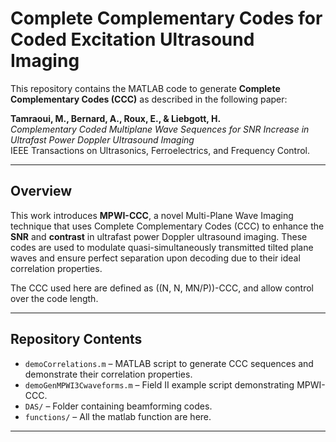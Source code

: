 # Complete Complementary Codes for Coded Excitation Ultrasound Imaging

This repository contains the MATLAB code to generate **Complete Complementary Codes (CCC)** as described in the following paper:

**Tamraoui, M., Bernard, A., Roux, E., & Liebgott, H.**  
*Complementary Coded Multiplane Wave Sequences for SNR Increase in Ultrafast Power Doppler Ultrasound Imaging*  
IEEE Transactions on Ultrasonics, Ferroelectrics, and Frequency Control.

---

## Overview

This work introduces **MPWI-CCC**, a novel Multi-Plane Wave Imaging technique that uses Complete Complementary Codes (CCC) to enhance the **SNR** and **contrast** in ultrafast power Doppler ultrasound imaging. These codes are used to modulate quasi-simultaneously transmitted tilted plane waves and ensure perfect separation upon decoding due to their ideal correlation properties.

The CCC used here are defined as \((N, N, MN/P)\)-CCC, and allow control over the code length.

---

## Repository Contents

- `demoCorrelations.m` – MATLAB script to generate CCC sequences and demonstrate their correlation properties.
- `demoGenMPWI3Cwaveforms.m` – Field II example script demonstrating MPWI-CCC.
- `DAS/` – Folder containing beamforming codes.
- `functions/` – All the matlab function are here.
  
---
